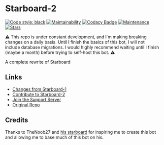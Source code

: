 # Starboard-2
[![Code style: black](https://img.shields.io/badge/code%20style-black-000000.svg)](https://github.com/psf/black)
[![Maintainability](https://api.codeclimate.com/v1/badges/5d3130a4875e587f28e4/maintainability)](https://codeclimate.com/github/CircuitsBots/Starboard-2/maintainability)
[![Codacy Badge](https://app.codacy.com/project/badge/Grade/daf8ca2749704d6a971a9d2f689715ae)](https://www.codacy.com/gh/CircuitsBots/Starboard-2/dashboard?utm_source=github.com&amp;utm_medium=referral&amp;utm_content=CircuitsBots/Starboard-2&amp;utm_campaign=Badge_Grade)
[![Maintenance](https://img.shields.io/badge/Maintained%3F-yes-green.svg)](https://GitHub.com/CircuitsBots/Starboard-2/graphs/commit-activity)
[![Stars](https://img.shields.io/github/stars/CircuitsBots/Starboard-2?style=social)](https://GitHub.com/CircuitsBots/Starboard-2/stargazers)

:warning: This repo is under constant development, and I'm making breaking changes on a daily basis. Until I finish the basics of this bot, I will not include database migrations. I would highly recommend waiting until I finish (maybe a month) before trying to self-host this bot. :warning:

A complete rewrite of Starboard

## Links
-   [Changes from Starboard-1](https://circuit.gitbook.io/starboard/2.0-changes)
-   [Contribute to Starboard-2](https://github.com/CircuitsBots/Starboard-2/blob/main/CONTRIBUTING.md)
-   [Join the Support Server](https://discord.gg/3gK8mSA)
-   [Original Repo](https://github.com/CircuitsBots/Starboard)

## Credits
Thanks to TheNoob27 and [his starboard](https://top.gg/bot/655390915325591629) for inspiring me to create this bot and allowing me to base much of this bot on his.

